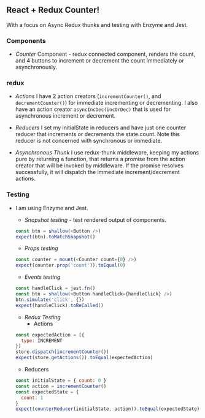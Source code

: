 ## React + Redux Counter!  

With a focus on Async Redux thunks and testing with Enzyme and Jest.

### Components
- *Counter* Component - redux connected component, renders the count, and 4 buttons to increment or decrement the count immediately or asynchronously.

### redux
- *Actions*
  I have 2 action creators (`incrementCounter()`, and `decrementCounter()`) for immediate incrementing or decrementing.  I also have an action creator `asyncIncDec(incOrDec)` that is used for asynchronous increment or decrement.

- *Reducers*
  I set my initialState in reducers and have just one counter reducer that increments or decrements the state.count.  Note this reducer is not concerned with synchronous or immediate.

- *Asynchronous Thunk*
  I use redux-thunk middleware, keeping my actions pure by returning a function, that returns a promise from the action creator that will be invoked by middleware.  If the promise resolves successfully, it will dispatch the immediate increment/decrement actions.

### Testing
- I am using Enzyme and Jest.
  - *Snapshot testing* - test rendered output of components.
  ```javascript
  const btn = shallow(<Button />)
  expect(btn).toMatchSnapshot()
  ```

  - *Props testing*
  ```javascript
  const counter = mount(<Counter count={0} />)
  expect(counter.prop('count')).toEqual(0)
  ```

  - *Events testing*
  ```javascript
  const handleClick = jest.fn()
  const btn = shallow(<Button handleClick={handleClick} />)
  btn.simulate('click', {})
  expect(handleClick).toBeCalled()
  ```

  - *Redux Testing*
    - Actions
  ```javascript
  const expectedAction = [{
    type: INCREMENT
  }]
  store.dispatch(incrementCounter())
  expect(store.getActions()).toEqual(expectedAction)
  ```
    - Reducers
  ```javascript
  const initialState = { count: 0 }
  const action = incrementCounter()
  const expectedState = {
    count: 1
  }
  expect(counterReducer(initialState, action)).toEqual(expectedState)

  ```
